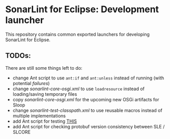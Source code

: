 # SonarLint for Eclipse: Development launcher

This repository contains common exported launchers for developing SonarLint for Eclipse.

## TODOs:

There are still some things left to do:

- change Ant script to use `ant:if` and `ant:unless` instead of running (with potential *failures*)
- change *sonarlint-core-osgi.xml* to use `loadresource` instead of loading/saving temporary files
- copy *sonarlint-core-osgi.xml* for the upcoming new OSGi artifacts for Sloop
- change *sonarlint-test-classpath.xml* to use reusable macros instead of multiple implementations
- add Ant script for testing [THIS](https://xtranet-sonarsource.atlassian.net/wiki/spaces/SL/pages/2875162997/HOWTO+Update+SLCORE+in+SLE)
- add Ant script for checking protobuf version consistency between SLE / SLCORE
